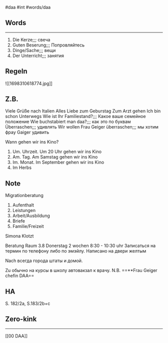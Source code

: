 
#daa #int #words/daa

## Words
---
1. Die Kerze;;; свеча
2. Guten Beserung;;; Попровляйтесь
3. Dinge/Sache;;; вещи
4. Der Unterricht;;; занятия
## Regeln

![[1698310618774.jpg]]


## Z.B.

Viele Grüße nach Italien
Alles Liebe zum Geburstag
Zum Arzt gehen
Ich bin schon Unterwegs
Wie ist Ihr Familiestand?;;; Какое ваше семейное положение
Wie buchstabiert man daa?;;;  как это по буквам
Überraschen;;; удивлять
Wir wollen Frau Geiger überraschen;;; мы хотим фрау Gaiger удивить 

Wann gehen wir ins Kino?
1. Um. Uhrzeit. Um 20 Uhr gehen wir ins Kino
2. Am. Tag. Am Samstag gehen  wir ins Kino
3. Im. Monat. Im September gehen wir  ins Kino
4. Im Herbs



## Note
Migrationberatung
1. Aufenthalt
2. Leistungen
3. Arbeit/Ausbildung
4. Briefe
5. Familie/Freizeit

Simona Klotzt

Beratung
Raum 3.8
Donerstag 2 wochen
8:30 - 10:30 uhr
Записаться на термин по телефону либо по эмэйлу. Написано на двери желтым


Nach всегда города штаты и домой. 

Zu обычно на курсы в школу автовакзал к врачу.
N.B.
==**Frau Geiger chefin DAA==

## HA
S. 182/2а, S.183/2b+c
## Zero-kink
-----
[[00 DAA]]
